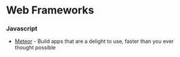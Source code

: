 # Web Frameworks

### Javascript

* [Meteor](https://www.meteor.com/) - Build apps that are a delight to use, faster than you ever thought possible